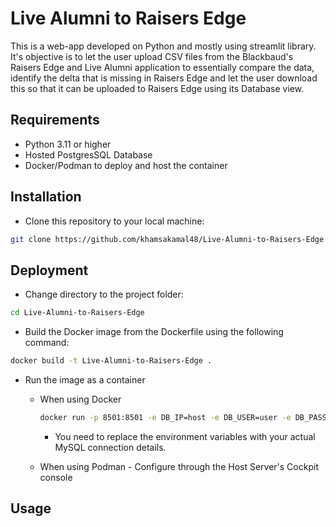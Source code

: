 # Live Alumni to Raisers Edge

This is a web-app developed on Python and mostly using streamlit library. It's objective is to let the user upload CSV 
files from the Blackbaud's Raisers Edge and Live Alumni application to essentially compare the data, identify the delta 
that is missing in Raisers Edge and let the user download this so that it can be uploaded to Raisers Edge using its 
Database view.

## Requirements
- Python 3.11 or higher
- Hosted PostgresSQL Database
- Docker/Podman to deploy and host the container

## Installation
- Clone this repository to your local machine:
```bash
git clone https://github.com/khamsakamal48/Live-Alumni-to-Raisers-Edge
```

## Deployment
- Change directory to the project folder:
```bash
cd Live-Alumni-to-Raisers-Edge
```
- Build the Docker image from the Dockerfile using the following command:
```bash
docker build -t Live-Alumni-to-Raisers-Edge .
```
- Run the image as a container
  - When using Docker
    ```bash
    docker run -p 8501:8501 -e DB_IP=host -e DB_USER=user -e DB_PASS=password -e DB_NAME=db Live-Alumni-to-Raisers-Edge
    ```
    - You need to replace the environment variables with your actual MySQL connection details.
  
  - When using Podman - Configure through the Host Server's Cockpit console 

## Usage

